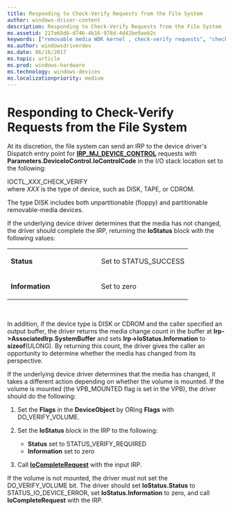 ```yaml
---
title: Responding to Check-Verify Requests from the File System
author: windows-driver-content
description: Responding to Check-Verify Requests from the File System
ms.assetid: 227e65d6-d746-4b16-978d-4d42be9aeb2c
keywords: ["removable media WDK kernel , check-verify requests", "check-verify requests WDK removable media", "media change requests WDK removable media", "checking removable media changes", "verifying removable media changes"]
ms.author: windowsdriverdev
ms.date: 06/16/2017
ms.topic: article
ms.prod: windows-hardware
ms.technology: windows-devices
ms.localizationpriority: medium
---
```


# Responding to Check-Verify Requests from the File System





At its discretion, the file system can send an IRP to the device driver's Dispatch entry point for [**IRP\_MJ\_DEVICE\_CONTROL**](https://msdn.microsoft.com/library/windows/hardware/ff550744) requests with **Parameters.DeviceIoControl.IoControlCode** in the I/O stack location set to the following:

<a href="" id="ioctl-xxx-check-verify"></a>IOCTL\_*XXX*\_CHECK\_VERIFY  
where *XXX* is the type of device, such as DISK, TAPE, or CDROM.

The type DISK includes both unpartitionable (floppy) and partitionable removable-media devices.

If the underlying device driver determines that the media has not changed, the driver should complete the IRP, returning the **IoStatus** block with the following values:

<table>
<colgroup>
<col width="50%" />
<col width="50%" />
</colgroup>
<tbody>
<tr class="odd">
<td><p><strong>Status</strong></p></td>
<td><p>Set to STATUS_SUCCESS</p></td>
</tr>
<tr class="even">
<td><p><strong>Information</strong></p></td>
<td><p>Set to zero</p></td>
</tr>
</tbody>
</table>

 

In addition, if the device type is DISK or CDROM and the caller specified an output buffer, the driver returns the media change count in the buffer at **Irp-&gt;AssociatedIrp.SystemBuffer** and sets **Irp-&gt;IoStatus.Information** to **sizeof**(ULONG). By returning this count, the driver gives the caller an opportunity to determine whether the media has changed from its perspective.

If the underlying device driver determines that the media has changed, it takes a different action depending on whether the volume is mounted. If the volume is mounted (the VPB\_MOUNTED flag is set in the VPB), the driver should do the following:

1.  Set the **Flags** in the **DeviceObject** by ORing **Flags** with DO\_VERIFY\_VOLUME.

2.  Set the **IoStatus** block in the IRP to the following:
    -   **Status** set to STATUS\_VERIFY\_REQUIRED
    -   **Information** set to zero

3.  Call [**IoCompleteRequest**](https://msdn.microsoft.com/library/windows/hardware/ff548343) with the input IRP.

If the volume is not mounted, the driver must not set the DO\_VERIFY\_VOLUME bit. The driver should set **IoStatus.Status** to STATUS\_IO\_DEVICE\_ERROR, set **IoStatus.Information** to zero, and call **IoCompleteRequest** with the IRP.

 

 




